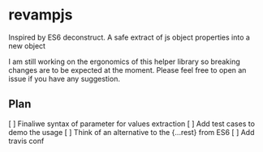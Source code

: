 # revampjs
Inspired by ES6 deconstruct. A safe extract of js object properties into a new object

I am still working on the ergonomics of this helper library so breaking changes are to be expected at the moment.
Please feel free to open an issue if you have any suggestion.

## Plan
[ ] Finaliwe syntax of parameter for values extraction
[ ] Add test cases to demo the usage
[ ] Think of an alternative to the {...rest} from ES6
[ ] Add travis conf